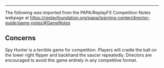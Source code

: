 ***
The following was imported from the PAPA/ReplayFX Competition Notes webpage at https://replayfoundation.org/papa/learning-center/director-guide/game-notes/#GameNotes
## Concerns
            
Spy Hunter is a terrible game for competition. Players will cradle the ball on the lower right flipper and backhand the saucer repeatedly. Directors are encouraged to avoid this game entirely in any competitive format.
